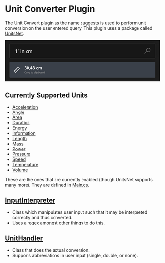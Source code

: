 # Unit Converter Plugin
The Unit Convert plugin as the name suggests is used to perform unit conversion on the user entered query.
This plugin uses a package called [UnitsNet](https://github.com/angularsen/UnitsNet).

![Image of Calculator plugin](/doc/images/launcher/plugins/community.unitconverter.png)

## Currently Supported Units

- [Acceleration](https://github.com/angularsen/UnitsNet/blob/master/UnitsNet/GeneratedCode/Units/AccelerationUnit.g.cs)
- [Angle](https://github.com/angularsen/UnitsNet/blob/master/UnitsNet/GeneratedCode/Units/AngleUnit.g.cs)
- [Area](https://github.com/angularsen/UnitsNet/blob/master/UnitsNet/GeneratedCode/Units/AreaUnit.g.cs)
- [Duration](https://github.com/angularsen/UnitsNet/blob/master/UnitsNet/GeneratedCode/Units/DurationUnit.g.cs)
- [Energy](https://github.com/angularsen/UnitsNet/blob/master/UnitsNet/GeneratedCode/Units/EnergyUnit.g.cs)
- [Information](https://github.com/angularsen/UnitsNet/blob/master/UnitsNet/GeneratedCode/Units/InformationUnit.g.cs)
- [Length](https://github.com/angularsen/UnitsNet/blob/master/UnitsNet/GeneratedCode/Units/LengthUnit.g.cs)
- [Mass](https://github.com/angularsen/UnitsNet/blob/master/UnitsNet/GeneratedCode/Units/MassUnit.g.cs)
- [Power](https://github.com/angularsen/UnitsNet/blob/master/UnitsNet/GeneratedCode/Units/PowerUnit.g.cs)
- [Pressure](https://github.com/angularsen/UnitsNet/blob/master/UnitsNet/GeneratedCode/Units/PressureUnit.g.cs)
- [Speed](https://github.com/angularsen/UnitsNet/blob/master/UnitsNet/GeneratedCode/Units/SpeedUnit.g.cs)
- [Temperature](https://github.com/angularsen/UnitsNet/blob/master/UnitsNet/GeneratedCode/Units/TemperatureUnit.g.cs)
- [Volume](https://github.com/angularsen/UnitsNet/blob/master/UnitsNet/GeneratedCode/Units/VolumeUnit.g.cs)

 These are the ones that are currently enabled (though UnitsNet supports many more). They are defined in [Main.cs](/src/modules/launcher/Plugins/Community.PowerToys.Run.UnitConverter/Main.cs).

## [InputInterpreter](/src/modules/launcher/Plugins/Community.PowerToys.Run.UnitConverter/InputInterpreter.cs)

- Class which manipulates user input such that it may be interpreted correctly and thus converted.
- Uses a regex amongst other things to do this.

## [UnitHandler](/src/modules/launcher/Plugins/Community.PowerToys.Run.UnitConverter/UnitHandler.cs)

- Class that does the actual conversion.
- Supports abbreviations in user input (single, double, or none).
